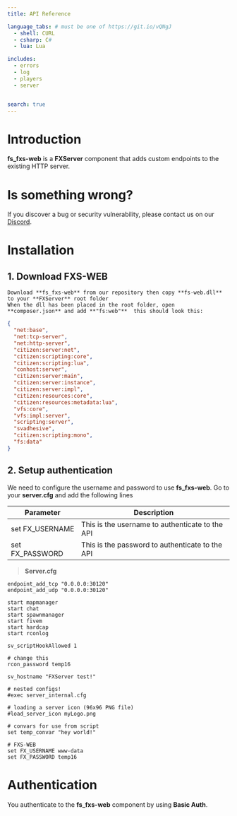 ```yaml
---
title: API Reference

language_tabs: # must be one of https://git.io/vQNgJ
  - shell: CURL
  - csharp: C#
  - lua: Lua

includes:
  - errors
  - log
  - players
  - server


search: true
---
```


# Introduction
**fs_fxs-web** is a **FXServer** component that adds custom endpoints to the existing HTTP server.    


# Is something wrong?

If you discover a bug or security vulnerability, please contact us on our [Discord](https://discord.gg/eNJraMf).


# Installation

## 1. Download FXS-WEB
    Download **fs_fxs-web** from our repository then copy **fs-web.dll** to your **FXServer** root folder  
    When the dll has been placed in the root folder, open **composer.json** and add **"fs:web"**  this should look this:

```json
{
  "net:base",
  "net:tcp-server",
  "net:http-server",
  "citizen:server:net",
  "citizen:scripting:core",
  "citizen:scripting:lua",
  "conhost:server",
  "citizen:server:main",
  "citizen:server:instance",
  "citizen:server:impl",
  "citizen:resources:core",
  "citizen:resources:metadata:lua",
  "vfs:core",
  "vfs:impl:server",
  "scripting:server",
  "svadhesive",
  "citizen:scripting:mono",
  "fs:data"
}
```
## 2. Setup authentication

We need to configure the username and password to use **fs_fxs-web**.
Go to your **server.cfg** and add the following lines

|Parameter|Description|
|---|---|
|set FX_USERNAME|This is the username to authenticate to the API|
|set FX_PASSWORD|This is the password to authenticate to the API|

>**Server.cfg**

```
endpoint_add_tcp "0.0.0.0:30120"
endpoint_add_udp "0.0.0.0:30120"

start mapmanager
start chat
start spawnmanager
start fivem
start hardcap
start rconlog

sv_scriptHookAllowed 1

# change this
rcon_password temp16

sv_hostname "FXServer test!"

# nested configs!
#exec server_internal.cfg

# loading a server icon (96x96 PNG file)
#load_server_icon myLogo.png

# convars for use from script
set temp_convar "hey world!"

# FXS-WEB
set FX_USERNAME www-data
set FX_PASSWORD temp16
```

# Authentication

You authenticate to the **fs_fxs-web** component by using **Basic Auth**.
